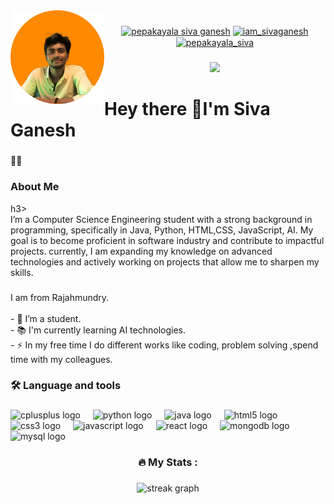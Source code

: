 <img align="left" height="150" src="https://github.com/sivaganesh7/sivaganesh7/blob/projects/profile-pic%20(7).png?raw=true"  />

###

<div align="center">
  <a href="www.linkedin.com/in/pepakayala-siva-ganesh-ba9597321 target="blank"><img align="center" src="https://raw.githubusercontent.com/rahuldkjain/github-profile-readme-generator/master/src/images/icons/Social/linked-in-alt.svg" alt="pepakayala siva ganesh" height="30" width="40" /></a>
<a href="https://instagram.com/iam_sivaganesh" target="blank"><img align="center" src="https://raw.githubusercontent.com/rahuldkjain/github-profile-readme-generator/master/src/images/icons/Social/instagram.svg" alt="iam_sivaganesh" height="30" width="40" /></a>
<a href="https://www.hackerrank.com/pepakayala_siva" target="blank"><img align="center" src="https://raw.githubusercontent.com/rahuldkjain/github-profile-readme-generator/master/src/images/icons/Social/hackerrank.svg" alt="pepakayala_siva" height="30" width="40" /></a>
<!--   <img src="https://img.shields.io/static/v1?message=LinkedIn&logo=linkedin&label=&color=0077B5&logoColor=white&labelColor=&style=for-the-badge" height="25" alt="linkedin logo"  />
  <img src="https://img.shields.io/static/v1?message=Youtube&logo=youtube&label=&color=FF0000&logoColor=white&labelColor=&style=for-the-badge" height="25" alt="youtube logo"  />
  <img src="https://img.shields.io/static/v1?message=Twitter&logo=twitter&label=&color=1DA1F2&logoColor=white&labelColor=&style=for-the-badge" height="25" alt="twitter logo"  /> -->
</div>

###

<div align="center">
  <img src="https://profile-counter.glitch.me/sivaganesh7/count.svg?"  />
</div>

###

<h1 align="left">Hey there 👋I'm Siva Ganesh</h1>

###

<h4 align="left">👩‍💻<h3>  About Me </h3>h3><br>I’m a Computer Science Engineering student with a strong background in programming, specifically in Java, Python, HTML,CSS, JavaScript, AI. My goal is to become proficient in software industry and contribute to impactful projects. currently, I am expanding my knowledge on advanced technologies and actively working on projects that allow me to sharpen my skills.</h4>

###

<p align="left">I am from Rajahmundry.<br><br>- 🔭 I’m a student.<br>- 📚 I'm currently learning  AI technologies.<br>- ⚡ In my free time I do different works like coding, problem solving ,spend time with my colleagues.</p>

###

<h3 align="left">🛠 Language and tools</h3>

###

<div align="left">
  <img src="https://cdn.jsdelivr.net/gh/devicons/devicon/icons/cplusplus/cplusplus-original.svg" height="40" alt="cplusplus logo"  />
  <img width="12" />
  <img src="https://cdn.jsdelivr.net/gh/devicons/devicon/icons/python/python-original.svg" height="40" alt="python logo"  />
  <img width="12" />
  <img src="https://cdn.jsdelivr.net/gh/devicons/devicon/icons/java/java-original.svg" height="40" alt="java logo"  />
  <img width="12" />
  <img src="https://cdn.jsdelivr.net/gh/devicons/devicon/icons/html5/html5-original.svg" height="40" alt="html5 logo"  />
  <img width="12" />
  <img src="https://cdn.jsdelivr.net/gh/devicons/devicon/icons/css3/css3-original.svg" height="40" alt="css3 logo"  />
  <img width="12" />
  <img src="https://cdn.jsdelivr.net/gh/devicons/devicon/icons/javascript/javascript-original.svg" height="40" alt="javascript logo"  />
  <img width="12" />
  <img src="https://cdn.jsdelivr.net/gh/devicons/devicon/icons/react/react-original.svg" height="40" alt="react logo"  />
  <img width="12" />
  <img src="https://cdn.jsdelivr.net/gh/devicons/devicon/icons/mongodb/mongodb-original.svg" height="40" alt="mongodb logo"  />
  <img width="12" />
  <img src="https://cdn.jsdelivr.net/gh/devicons/devicon/icons/mysql/mysql-original.svg" height="40" alt="mysql logo"  />
</div>

###

<h3 align="center">🔥   My Stats :</h3>

###

<div align="center">
  <img src="https://streak-stats.demolab.com?user=sivaganesh7&locale=en&mode=daily&theme=dark&hide_border=false&border_radius=5&order=3" height="220" alt="streak graph"  />
</div>

###
